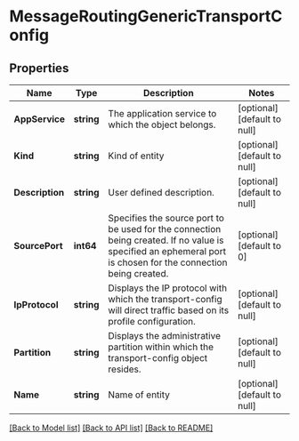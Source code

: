 # MessageRoutingGenericTransportConfig

## Properties
Name | Type | Description | Notes
------------ | ------------- | ------------- | -------------
**AppService** | **string** | The application service to which the object belongs. | [optional] [default to null]
**Kind** | **string** | Kind of entity | [optional] [default to null]
**Description** | **string** | User defined description. | [optional] [default to null]
**SourcePort** | **int64** | Specifies the source port to be used for the connection being created. If no value is specified an ephemeral port is chosen for the connection being created. | [optional] [default to 0]
**IpProtocol** | **string** | Displays the IP protocol with which the transport-config will direct traffic based on its profile configuration. | [optional] [default to null]
**Partition** | **string** | Displays the administrative partition within which the transport-config object resides. | [optional] [default to null]
**Name** | **string** | Name of entity | [optional] [default to null]

[[Back to Model list]](../README.md#documentation-for-models) [[Back to API list]](../README.md#documentation-for-api-endpoints) [[Back to README]](../README.md)


